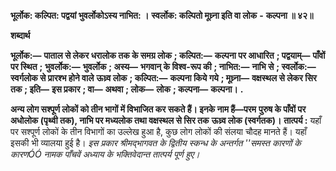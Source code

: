  **भूर्लोक: कल्पित: पद्वयां भुवर्लोकोऽस्य नाभित: ।** **स्वर्लोक: कल्पितो मूध्र्ना इति वा लोक** **-** **कल्पना ॥ ४२॥** 

**शब्दार्थ** 

**भूर्लोक:—** **पाताल से लेकर धरालोक तक के समग्र लोक** **; कल्पित:—** **कल्पना पर आधारित** **; पद्वयाम्—** **पाँवों पर स्थित** **;** **भुवर्लोक:—** **भुवर्लोक** **; अस्य—** **भगवान् के विश्व-रूप की** **; नाभित:—** **नाभि से** **; स्वर्लोक:—** **स्वर्गलोक से प्रारश्भ होने वाले** **ऊध्र्व लोक** **; कल्पित:—** **कल्पना किये गये** **; मूध्र्ना—** **वक्षस्थल से लेकर सिर तक** **; इति—** **इस प्रकार** **; वा—** **अथवा** **; लोक—** **लोक** **; कल्पना—** **कल्पना।** **.** 

**अन्य लोग सश्पूर्ण लोकों को तीन भागों में विभाजित कर सकते हैं। इनके नाम हैं—परम** **पुरुष के पाँवों पर अधोलोक (पृथ्वी तक), नाभि पर मध्यलोक तथा वक्षस्थल से सिर तक** **ऊध्र्व लोक (स्वर्गतक)।** **तात्पर्य :** यहाँ पर सश्पूर्ण लोकों के तीन विभागों का उल्लेख हुआ है, कुछ लोग लोकों की संलया चौदह मानते हैं। यहाँ इसकी भी व्यालया हुई है। *इस प्रकार श्रीमद्भागवत के द्वितीय स्कन्ध के अन्तर्गत ''समस्त कारणों के कारणÓÓ नामक पाँचवें* *अध्याय के भक्तिवेदान्त तात्पर्य पूर्ण हुए।* 